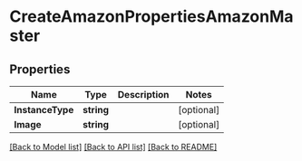 # CreateAmazonPropertiesAmazonMaster

## Properties
Name | Type | Description | Notes
------------ | ------------- | ------------- | -------------
**InstanceType** | **string** |  | [optional] 
**Image** | **string** |  | [optional] 

[[Back to Model list]](../README.md#documentation-for-models) [[Back to API list]](../README.md#documentation-for-api-endpoints) [[Back to README]](../README.md)



